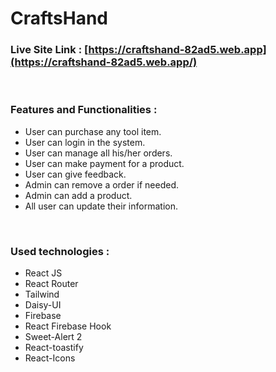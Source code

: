 # CraftsHand

### Live Site Link : [https://craftshand-82ad5.web.app](https://craftshand-82ad5.web.app/)

<br>

### Features and Functionalities :

- User can purchase any tool item.
- User can login in the system.
- User can manage all his/her orders.
- User can make payment for a product.
- User can give feedback.
- Admin can remove a order if needed.
- Admin can add a product.
- All user can update their information.

<br>

### Used technologies :

- React JS
- React Router
- Tailwind
- Daisy-UI
- Firebase
- React Firebase Hook
- Sweet-Alert 2
- React-toastify
- React-Icons
